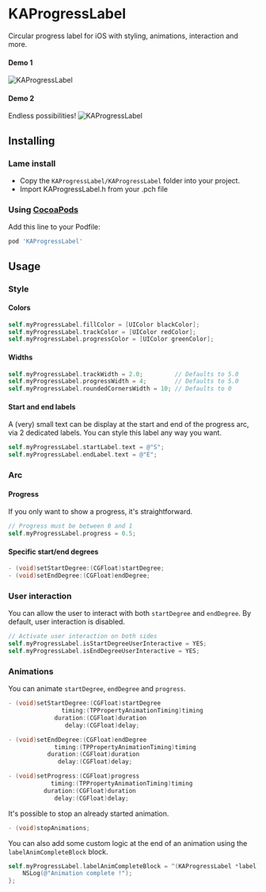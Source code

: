 # KAProgressLabel

Circular progress label for iOS with styling, animations, interaction and more.

#### Demo 1
![KAProgressLabel](http://zippy.gfycat.com/ThriftyAdolescentAruanas.gif)

#### Demo 2
Endless possibilities!
![KAProgressLabel](http://i.imgur.com/XtfKAjs.png)

## Installing

### Lame install

* Copy the `KAProgressLabel/KAProgressLabel` folder into your project.
* Import KAProgressLabel.h from your .pch file

### Using [CocoaPods](http://cocoapods.org)

Add this line to your Podfile:
```ruby
pod 'KAProgressLabel'
```

## Usage

### Style

#### Colors

```objective-c
self.myProgressLabel.fillColor = [UIColor blackColor];
self.myProgressLabel.trackColor = [UIColor redColor];
self.myProgressLabel.progressColor = [UIColor greenColor];
```

#### Widths

```objective-c
self.myProgressLabel.trackWidth = 2.0;         // Defaults to 5.0
self.myProgressLabel.progressWidth = 4;        // Defaults to 5.0
self.myProgressLabel.roundedCornersWidth = 10; // Defaults to 0
```

#### Start and end labels
A (very) small text can be display at the start and end of the progress arc, via 2 dedicated labels.
You can style this label any way you want.

```objective-c
self.myProgressLabel.startLabel.text = @"S";
self.myProgressLabel.endLabel.text = @"E";
```

### Arc

#### Progress
If you only want to show a progress, it's straightforward.

```objective-c
// Progress must be between 0 and 1
self.myProgressLabel.progress = 0.5;
```

#### Specific start/end degrees

```objective-c
- (void)setStartDegree:(CGFloat)startDegree;
- (void)setEndDegree:(CGFloat)endDegree;
```

### User interaction
You can allow the user to interact with both `startDegree` and `endDegree`. By default, user interaction is disabled.

```objective-c
// Activate user interaction on both sides
self.myProgressLabel.isStartDegreeUserInteractive = YES;
self.myProgressLabel.isEndDegreeUserInteractive = YES;
```

### Animations 
You can animate `startDegree`, `endDegree` and `progress`.

```objective-c
- (void)setStartDegree:(CGFloat)startDegree
               timing:(TPPropertyAnimationTiming)timing
             duration:(CGFloat)duration
                delay:(CGFloat)delay;

- (void)setEndDegree:(CGFloat)endDegree
             timing:(TPPropertyAnimationTiming)timing
           duration:(CGFloat)duration
              delay:(CGFloat)delay;

- (void)setProgress:(CGFloat)progress
            timing:(TPPropertyAnimationTiming)timing
          duration:(CGFloat)duration
             delay:(CGFloat)delay;
```

It's possible to stop an already started animation.

```objective-c
- (void)stopAnimations;
```

You can also add some custom logic at the end of an animation using the `labelAnimCompleteBlock` block.

```objective-c
self.myProgressLabel.labelAnimCompleteBlock = ^(KAProgressLabel *label) {
    NSLog(@"Animation complete !");
};
```
